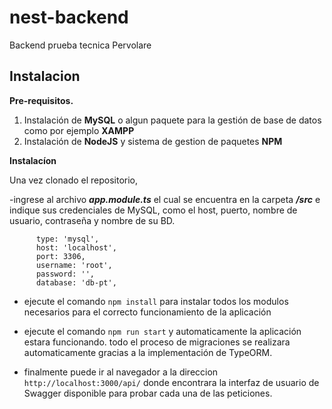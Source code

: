 # nest-backend
Backend prueba tecnica Pervolare

## Instalacion

**Pre-requisitos.**
1. Instalación de **MySQL** o algun paquete para la gestión  de base de datos como por ejemplo **XAMPP**
2. Instalación de **NodeJS** y sistema de gestion de paquetes **NPM**

**Instalacíon**

Una vez clonado el repositorio,

-ingrese al archivo ***app.module.ts*** el cual se encuentra en la carpeta ***/src*** e indique sus credenciales de MySQL, como el host, puerto, nombre de usuario, contraseña y nombre de su BD.

```
      type: 'mysql',
      host: 'localhost',
      port: 3306,
      username: 'root',
      password: '',
      database: 'db-pt',
```

- ejecute el comando `npm install` para instalar todos los modulos necesarios para el correcto funcionamiento de la aplicación

- ejecute el comando `npm run start` y automaticamente la aplicación estara funcionando. todo el proceso de migraciones se realizara automaticamente gracias a la implementación de TypeORM.

- finalmente puede ir al navegador a la direccion `http://localhost:3000/api/` donde encontrara la interfaz de usuario de Swagger disponible para probar cada una de las peticiones.
